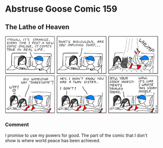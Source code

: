 # Abstruse Goose Comic 159
## The Lathe of Heaven

![image](lathe_of_heaven.png)
### Comment
I promise to use my powers for good.  The part of the comic that I don't show is where world peace has been achieved.
